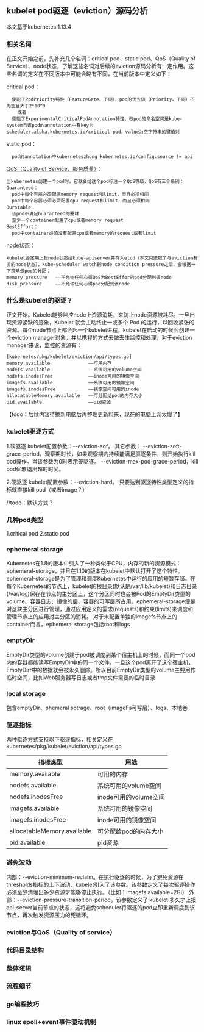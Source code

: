 ## kubelet pod驱逐（eviction）源码分析
本文基于kubernetes 1.13.4

### 相关名词
在正文开始之前，先补充几个名词：critical pod、static pod、QoS（Quality of Service）、node状态，了解这些名词对后续的eviction源码分析有一定作用。这些名词的定义在不同版本中可能会略有不同，在当前版本中定义如下：

critical pod： 
```
  使能了PodPriority特性（FeatureGate，下同），pod的优先级（Priority，下同）不为空且大于2*10^9
    或者
  使能了ExperimentalCriticalPodAnnotation特性，改pod的命名空间是kube-system且该pod的annotation中有key为scheduler.alpha.kubernetes.io/critical-pod，value为空字符串的键值对
```
static pod：
```
  pod的annotation中kuberneteszhong kubernetes.io/config.source != api
```
[QoS（Quality of Service，服务质量）](https://kubernetes.io/docs/tasks/configure-pod-container/quality-service-pod/)：
```
当kubernetes创建一个pod时，它就会给这个pod标注一个QoS等级，QoS有三个级别：
Guaranteed：
  pod中每个容器必须配置memory request和limit，而且必须相同
  pod中每个容器必须必须配置cpu request和limit，而且必须相同
Burstable：
  该pod不满足Guaranteed的要球
  至少一个container配置了cpu或者memory request
BestEffort：
  pod中container必须没有配置cpu或者memory的request或者limit
```
[node状态](https://kubernetes.io/docs/concepts/architecture/nodes/#condition)：
```
kubelet会定期上报node状态给kube-apiserver并存入etcd（本文只选取了与eviction有关的node状态），kube-scheduler watch到node condition pressure之后，会根据一下策略做pod的分配：
memory pressure   ——不允许任何心得QoS为BestEffor的pod分配到该node
disk pressure     ——不允许任何心得pod分配到该node
```

### 什么是kubelet的驱逐？
正文开始。Kubelet能够监控node上资源消耗，来防止node资源被耗尽。一旦出现资源紧缺的迹象，Kubelet 就会主动终止一或多个 Pod 的运行，以回收紧张的资源。每个node节点上都会起一个kubelet进程，kubelet在启动的时候会创建一个eviction manager对象，并以携程的方式去做去住监控和处理。对于eviction manager来说，监控的资源有：
```
[kubernetes/pkg/kubelet/eviction/api/types.go]
memory.available              ——可用内存
nodefs.vaailable              ——系统可用的volume空间
nodefs.inodesFree             ——inode可用的镜像空间
imagefs.available             ——系统可用的镜像空间
imagefs.inodesFree            ——镜像空间可用的inode
allocatableMemory.available   ——可分配给pod的内存大小
pid.available                 ——pid资源
```

【todo：后续内容待换新电脑后再整理更新粗来，现在的电脑上网太慢了】

### kubelet驱逐方式
1.软驱逐
kubelet配置参数：--eviction-sof。
其它参数：
--eviction-soft-grace-period，观察期时长，如果观察期内持续能满足驱逐条件，则开始执行kill pod操作。当该参数为0时表示硬驱逐。
--eviction-max-pod-grace-period，kill pod优雅退出超时时间。

2.硬驱逐
kubelet配置参数：--eviction-hard。
只要达到驱逐特性类型定义的指标就直接kill pod（或者image？）

//todo：默认方式？

### 几种pod类型
1.critical pod
2.static pod


### ephemeral storage
Kubernetes在1.8的版本中引入了一种类似于CPU，内存的新的资源模式：ephemeral-storage，并且在1.10的版本在kubelet中默认打开了这个特性。ephemeral-storage是为了管理和调度Kubernetes中运行的应用的短暂存储。在每个Kubernetes的节点上，kubelet的根目录(默认是/var/lib/kubelet)和日志目录(/var/log)保存在节点的主分区上，这个分区同时也会被Pod的EmptyDir类型的volume、容器日志、镜像的层、容器的可写层所占用。ephemeral-storage便是对这块主分区进行管理，通过应用定义的需求(requests)和约束(limits)来调度和管理节点上的应用对主分区的消耗。
对于未配置单独的imagefs节点上的container而言，ephemeral storage包括root和logs

### emptyDir
EmptyDir类型的volume创建于pod被调度到某个宿主机上的时候，而同一个pod内的容器都能读写EmptyDir中的同一个文件。一旦这个pod离开了这个宿主机，EmptyDirr中的数据就会被永久删除。所以目前EmptyDir类型的volume主要用作临时空间，比如Web服务器写日志或者tmp文件需要的临时目录

### local storage
包含emptyDir、phemeral sotrage、root（imageFs可写层）、logs、本地卷


### 驱逐指标
两种驱逐方式支持以下驱逐指标，相关定义在kubernetes/pkg/kubelet/eviction/api/types.go

指标类型|用途
-|-
memory.available|可用的内存
nodefs.available|系统可用的volume空间
nodefs.inodesFree|inode可用的volume空间
imagefs.available|系统可用的镜像空间
imagefs.inodesFree|inode可用的镜像空间
allocatableMemory.available|可分配给pod的内存大小
pid.available|pid资源

### 避免波动
内部：--eviction-minimum-reclaim。在执行驱逐的时候，为了避免资源在thresholds指标的上下波动，kubelet引入了该参数。该参数定义了每次驱逐操作必须至少清理出多少资源才能够停止执行。（比如：imagefs.available=2Gi）
外部：--eviction-pressure-transition-period。该参数定义了 kubelet 多久才上报api-server当前节点的状态，这将避免scheduler将驱逐的pod立即重新调度到该节点，再次触发资源压力的死循环。

### eviction与QoS（Quality of service）

### 代码目录结构

### 整体逻辑

### 流程细节

### go编程技巧

### linux epoll+event事件驱动机制


